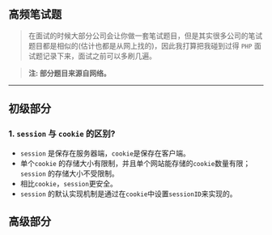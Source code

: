 ## 高频笔试题
> 在面试的时候大部分公司会让你做一套笔试题目，但是其实很多公司的笔试题目都是相似的(估计也都是从网上找的)，因此我打算把我碰到过得 `PHP` 面试题记录下来，面试之前可以多刷几遍。

> **注: 部分题目来源自网络。**

- - - - -

## 初级部分

### 1. `session` 与 `cookie` 的区别?
- `session` 是保存在服务器端，`cookie`是保存在客户端。
- 单个`cookie` 的存储大小有限制，并且单个网站能存储的`cookie`数量有限；`session` 的存储大小不受限制。
- 相比`cookie`，`session`更安全。
- `session` 的默认实现机制是通过在`cookie`中设置`sessionID`来实现的。
## 高级部分
